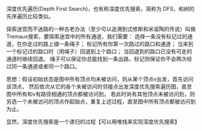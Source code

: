  深度优先遍历(Depth First Search)，也有称深度优先搜索，简称为 DFS，和树的先序遍历比较类似。
 
探索迷宫而不迷路的一种古老办法（至少可以追溯到忒修斯和米诺陶的传说）叫做Tremaux搜索，要探索迷宫中的所有通道，我们需要：
选择一条没有标记过的通道，在你走过的路上铺一条绳子；
标记所有你第一次路过的路口和通道；
当来到一个标记过的路口时（用绳子）回退到上个路口；
当回退到的路口已没有可走的通道时继续回退。
绳子可以保证你总能找到一条出路，标记则保证你不会两次经过同一条通道或者同一个路口。

思想：假设初始状态是图中所有顶点均未被访问，则从某个顶点v出发，首先访问该顶点，
然后依次从它的各个未被访问的邻接点出发深度优先搜索遍历图，直至图中所有和v有路径相通的顶点都被访问到。
若此时尚有其他顶点未被访问到，则另选一个未被访问的顶点作起始点，重复上述过程，直至图中所有顶点都被访问到为止。

显然，深度优先搜索是一个递归的过程【可以用堆栈来实现深度优先搜索】


